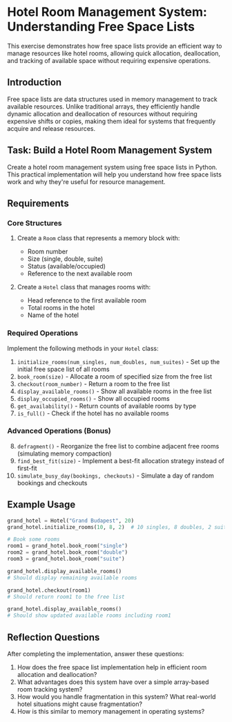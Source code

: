 # Hotel Room Management System: Understanding Free Space Lists

This exercise demonstrates how free space lists provide an efficient way to manage resources like hotel rooms, allowing quick allocation, deallocation, and tracking of available space without requiring expensive operations.

## Introduction

Free space lists are data structures used in memory management to track available resources. Unlike traditional arrays, they efficiently handle dynamic allocation and deallocation of resources without requiring expensive shifts or copies, making them ideal for systems that frequently acquire and release resources.

## Task: Build a Hotel Room Management System

Create a hotel room management system using free space lists in Python. This practical implementation will help you understand how free space lists work and why they're useful for resource management.

## Requirements

### Core Structures

1. Create a `Room` class that represents a memory block with:
   - Room number
   - Size (single, double, suite)
   - Status (available/occupied)
   - Reference to the next available room

2. Create a `Hotel` class that manages rooms with:
   - Head reference to the first available room
   - Total rooms in the hotel
   - Name of the hotel

### Required Operations

Implement the following methods in your `Hotel` class:

1. `initialize_rooms(num_singles, num_doubles, num_suites)` - Set up the initial free space list of all rooms
2. `book_room(size)` - Allocate a room of specified size from the free list
3. `checkout(room_number)` - Return a room to the free list
4. `display_available_rooms()` - Show all available rooms in the free list
5. `display_occupied_rooms()` - Show all occupied rooms
6. `get_availability()` - Return counts of available rooms by type
7. `is_full()` - Check if the hotel has no available rooms

### Advanced Operations (Bonus)

8. `defragment()` - Reorganize the free list to combine adjacent free rooms (simulating memory compaction)
9. `find_best_fit(size)` - Implement a best-fit allocation strategy instead of first-fit
10. `simulate_busy_day(bookings, checkouts)` - Simulate a day of random bookings and checkouts

## Example Usage

```python
grand_hotel = Hotel("Grand Budapest", 20)
grand_hotel.initialize_rooms(10, 8, 2)  # 10 singles, 8 doubles, 2 suites

# Book some rooms
room1 = grand_hotel.book_room("single")
room2 = grand_hotel.book_room("double")
room3 = grand_hotel.book_room("suite")

grand_hotel.display_available_rooms()
# Should display remaining available rooms

grand_hotel.checkout(room1)
# Should return room1 to the free list

grand_hotel.display_available_rooms()
# Should show updated available rooms including room1
```

## Reflection Questions

After completing the implementation, answer these questions:
1. How does the free space list implementation help in efficient room allocation and deallocation?
2. What advantages does this system have over a simple array-based room tracking system?
3. How would you handle fragmentation in this system? What real-world hotel situations might cause fragmentation?
4. How is this similar to memory management in operating systems?